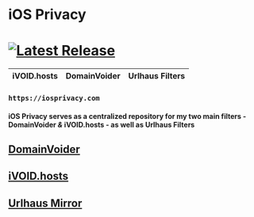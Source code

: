 # iOS Privacy

# [![Latest Release](https://gitlab.com/iosprivacy/cdn/-/badges/release.svg)](https://gitlab.com/iosprivacy/cdn/-/releases)

| iVOID.hosts | DomainVoider | Urlhaus Filters |
---------|---------|---------|

### **`https://iosprivacy.com`**

#### iOS Privacy serves as a centralized repository for my two main filters - **DomainVoider** *&* **iVOID.hosts** - as well as **Urlhaus Filters**

## **[DomainVoider](https://domainvoider.iosprivacy.com/)**

## **[iVOID.hosts](https://ivoid.iosprivacy.com/)**

## **[Urlhaus Mirror](https://urlhaus.iosprivacy.com/)**
